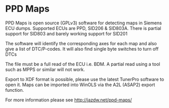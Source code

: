 PPD Maps
========

PPD Maps is open source (GPLv3) software for detecting maps in Siemens ECU dumps. Supported ECUs are PPD, SID206 & SID803A. There is partial support for SID803 and barely working support for SID201

The software will identify the corresponding axes for each map and also give a list of DTC/P-codes. It will also find single byte switches to turn off DTCs

The file must be a full read of the ECU i.e. BDM. A partial read using a tool such as MPPS or similar will not work.

Export to XDF format is possible, please use the latest TunerPro software to open it. Maps can be imported into WinOLS via the A2L (ASAP2) export function.

For more information please see http://jazdw.net/ppd-maps/

